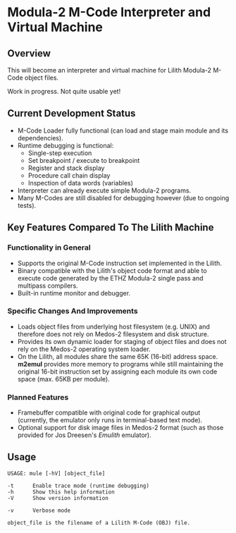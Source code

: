 # Modula-2 M-Code Interpreter and Virtual Machine
## Overview
This will become an interpreter and virtual machine for Lilith Modula-2 M-Code object files.

Work in progress. Not quite usable yet!

## Current Development Status
* M-Code Loader fully functional (can load and stage main module and its dependencies).
* Runtime debugging is functional:
  * Single-step execution
  * Set breakpoint / execute to breakpoint
  * Register and stack display
  * Procedure call chain display
  * Inspection of data words (variables)
* Interpreter can already execute simple Modula-2 programs.
* Many M-Codes are still disabled for debugging however (due to ongoing tests).

## Key Features Compared To The Lilith Machine
### Functionality in General
* Supports the original M-Code instruction set implemented in the Lilith.
* Binary compatible with the Lilith's object code format and able to execute code generated by the ETHZ Modula-2 single pass and multipass compilers.
* Built-in runtime monitor and debugger.
### Specific Changes And Improvements
* Loads object files from underlying host filesystem (e.g. UNIX) and therefore does not rely on Medos-2 filesystem and disk structure.
* Provides its own dynamic loader for staging of object files and does not rely on the Medos-2 operating system loader.
* On the Lilith, all modules share the same 65K (16-bit) address space. **m2emul** provides more memory to programs while still maintaining the original 16-bit instruction set by assigning each module its own code space (max. 65KB per module).
### Planned Features
* Framebuffer compatible with original code for graphical output (currently, the emulator only runs in terminal-based text mode).
* Optional support for disk image files in Medos-2 format (such as those provided for Jos Dreesen's *Emulith* emulator).

## Usage
```
USAGE: mule [-hV] [object_file]

-t      Enable trace mode (runtime debugging)
-h      Show this help information
-V      Show version information

-v      Verbose mode

object_file is the filename of a Lilith M-Code (OBJ) file.
```